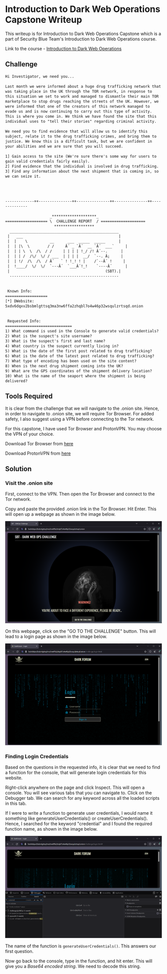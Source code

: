 # Introduction to Dark Web Operations Capstone Writeup

This writeup is for Introduction to Dark Web Operations Capstone which is a part of Security Blue Team's Introduction to Dark Web Operations course.

Link to the course - [Introduction to Dark Web Operations](https://www.securityblue.team/courses/introduction-to-dark-web-operations)

## Challenge

```
Hi Investigator, we need you...

Last month we were informed about a huge drug trafficking network that was taking place in the UK through the TOR network, in response to this situation we set to work and managed to dismantle their main TOR marketplace to stop drugs reaching the streets of the UK. However, we were informed that one of the creators of this network managed to evade us and is now continuing to carry out this type of activity. This is where you come in. We think we have found the site that this individual uses to "tell their stories" regarding criminal activity.

We need you to find evidence that will allow us to identify this subject, relate it to the drug trafficking crimes, and bring them to justice. We know this is a difficult task, but we are confident in your abilities and we are sure that you will succeed.

1] Gain access to the site (We're sure there's some way for users to gain valid credentials fairly easily).
2] Find evidence that the individual is involved in drug trafficking.
3] Find any information about the next shipment that is coming in, so we can seize it.




-------------++---------------++---------------++---------------++--------------

                    _********************_
=================== \  CHALLENGE REPORT  / ====================
                      ******************
  _________________________________________________   
 |   ___                                           | 
 |  |    \          __      ___  _____  _____      | 
 |  | |\  \        / /     Â´ _ `Â´  __ `Â´  ___`     | 
 |  | | \  \  /\  / /     | | | | !_/ /! Â´--.      | 
 |  | | /  /\/  \/ / ___  | | | |  __/  `--. Â¡     |
 |  | !/  /\  /\  / Â´   ` ! !_! ! |    /`--Â´ !     |
 |  !____/  \/  \/  `---Â´  `___Â´!_!    `----Â´      |
 |                                           (SBT).|
  ------------------------------------------------- 


 Known Info:
===================				      
[*] DWebsite:  5xdv6dqxv2bsbmlgttsq3ma3nw6ffa2zhqbl7o4w46p32wsqulzrtsqd.onion


 Requested Info:
==============================
1) What command is used in the Console to generate valid credentials?
2) What is the suspect's site username?
3) What is the suspect's first and last name?
4) What country is the suspect currently living in?
5) What is the date of the first post related to drug trafficking?
6) What is the date of the latest post related to drug trafficking?
7) What type of encoding has been used on the site content?
8) When is the next drug shipment coming into the UK?
9) What are the GPS coordinates of the shipment delivery location?  
10) What is the name of the seaport where the shipment is being delivered?
```

## Tools Required

It is clear from the challenge that we will navigate to the .onion site. Hence, in order to navigate to .onion site, we will require Tor Browser. For added safety, I also suggest using a VPN before connecting to the Tor network.

For this capstone, I have used Tor Browser and ProtonVPN. You may choose the VPN of your choice.

Download Tor Browser from [here](https://www.torproject.org/download/)

Download ProtonVPN from [here](https://protonvpn.com/)

## Solution

### Visit the .onion site

First, connect to the VPN. Then open the Tor Browser and connect to the Tor network.

Copy and paste the provided .onion link in the Tor Browser. Hit Enter. This will open up a webpage as shown in the image below.

![URL Landing Page](../images/dark_web_op_sbt/url_landing_page.png)

On this webpage, click on the "GO TO THE CHALLENGE" button. This will lead to a login page as shown in the image below.

![Login Page](../images/dark_web_op_sbt/darkforum_login_page.png)

### Finding Login Credentials

Based on the questions in the requested info, it is clear that we need to find a function for the console, that will generate login credentials for this website.

Right-click anywhere on the page and click Inspect. This will open a console. You will see various tabs that you can navigate to. Click on the Debugger tab. We can search for any keyword across all the loaded scripts in this tab.

If I were to write a function to generate user credentials, I would name it something like generateUserCredentials() or createUserCredentials(). Hence, I searched for the keyword "credential" and I found the required function name, as shown in the image below.

![Function Name Found](../images/dark_web_op_sbt/found_function.png)

The name of the function is `generateUserCredentials()`. This answers our first question.

Now go back to the console, type in the function, and hit enter. This will give you a _Base64 encoded string_. We need to decode this string.

